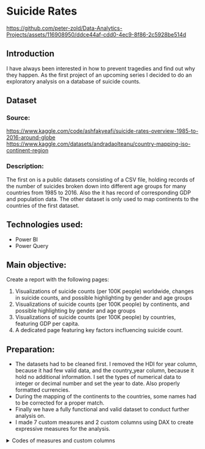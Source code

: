 #  Suicide Rates

https://github.com/peter-zold/Data-Analytics-Projects/assets/116908950/ddce44af-cdd0-4ec9-8f86-2c5928be514d

## Introduction
I have always been interested in how to prevent tragedies and find out why they happen. As the first project of an upcoming series I decided to do an exploratory analysis on a database of suicide counts. 

## Dataset
### Source: 
https://www.kaggle.com/code/ashfakyeafi/suicide-rates-overview-1985-to-2016-around-globe
https://www.kaggle.com/datasets/andradaolteanu/country-mapping-iso-continent-region

### Description:
The first on is a public datasets consisting of a CSV file, holding records of the number of suicides broken down into different age groups for many countries from 1985 to 2016. Also the it has record of corresponding GDP and population data.
The other dataset is only used to map continents to the countries of the first dataset.

## Technologies used:
- Power BI
- Power Query

## Main objective:
Create a report with the following pages: 
1) Visualizations of suicide counts (per 100K people) worldwide, changes in suicide counts, and possible highlighting by gender and age groups
2) Visualizations of suicide counts (per 100K people) by continents, and possible highlighting by gender and age groups
3) Visualizations of suicide counts (per 100K people) by countries, featuring GDP per capita.  
4) A dedicated page featuring key factors incfluencing suicide count.

## Preparation:
- The datasets had to be cleaned first. I removed the HDI for year column, because it had few valid data, and the country_year column, because it hold no additional information. I set the types of numerical data to integer or decimal number and set the year to date. Also properly formatted currencies.
- During the mapping of the continents to the countries, some names had to be corrected for a proper match.
- Finally we have a fully functional and valid dataset to conduct further analysis on.
- I made 7 custom measures and 2 custom columns using DAX to create expressive measures for the analysis.

<details>
  <summary>Codes of measures and custom columns</summary>
  
  

  ```javascript
  %_of_change_in_suicide_count_per_100K = 
    VAR prev_year = CALCULATE([Average Suicide Count per 100K], DATEADD(suicide_rates_data[Date].[Date], -1, YEAR))
    VAR actual_year = CALCULATE([Average Suicide Count per 100K])
    RETURN DIVIDE(actual_year - prev_year, prev_year)

  %_of_change_in_suicide_count_per_100K = 
    VAR prev_year = CALCULATE([Average Suicide Count per 100K], DATEADD(suicide_rates_data[Date].[Date], -1, YEAR))
    VAR actual_year = CALCULATE([Average Suicide Count per 100K])
    RETURN DIVIDE(actual_year - prev_year, prev_year)

  Average Suicide Count per 100K = 
    VAR pop = SUM(suicide_rates_data[population])
    VAR suicides = SUM(suicide_rates_data[suicides_no])
    RETURN DIVIDE(suicides, pop)*100000

  Average Yearly GDP per capita = 
    VAR pop = SUM(suicide_rates_data[population])
    VAR gdp = SUM(suicide_rates_data[ gdp_for_year ($) ])
    RETURN DIVIDE(gdp, pop)

  Countries in GPD Groups = CALCULATE(DISTINCTCOUNT(suicide_rates_data[Country]), ALLEXCEPT(suicide_rates_data, suicide_rates_data[GDP per Capita Groups]))

  Latest GDP per Capita = 
    VAR country = SELECTEDVALUE(suicide_rates_data[Country])
    VAR last_year = CALCULATE(MAX(suicide_rates_data[Date].[Year]), FILTER(suicide_rates_data, suicide_rates_data[Country] = country))
    RETURN CALCULATE (
    MAX(suicide_rates_data[gdp_per_capita ($)]),
    FILTER (
        suicide_rates_data,
        suicide_rates_data[Date].[Year] = last_year)
    )

  Title GDP In Latest Year = 
    VAR country = SELECTEDVALUE(suicide_rates_data[Country])
    VAR year = CALCULATE(MAX(suicide_rates_data[Date].[Year]), FILTER(suicide_rates_data, suicide_rates_data[Country] = country))
    RETURN "GDP per Capita In " & year

  Total Average Suicide Count by 100K = 
    VAR pop = CALCULATE(SUM(suicide_rates_data[population]), ALL())
    VAR suicides = CALCULATE(SUM(suicide_rates_data[suicides_no]), ALL())
    RETURN DIVIDE(suicides, pop)*100000

  GDP per Capita Groups = MROUND(suicide_rates_data[AVG GDP per Capita], 5000)

  AVG GDP per Capita = CALCULATE(AVERAGE(suicide_rates_data[gdp_per_capita ($)]), ALLEXCEPT(suicide_rates_data, suicide_rates_data[Country]))
  ```
  
</details>

